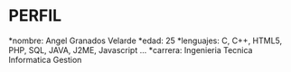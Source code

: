 PERFIL
===============
 *nombre: Angel Granados Velarde
 *edad: 25
 *lenguajes: C, C++, HTML5, PHP, SQL, JAVA, J2ME, Javascript ...
 *carrera: Ingenieria Tecnica Informatica Gestion